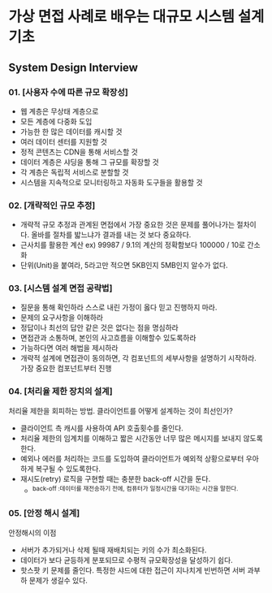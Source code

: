 
# 가상 면접 사례로 배우는 대규모 시스템 설계 기초
## System Design Interview

### 01. [사용자 수에 따른 규모 확장성]
* 웹 계층은 무상태 계층으로
* 모든 계층에 다중화 도입
* 가능한 한 많은 데이터를 캐시할 것
* 여러 데이터 센터를 지원할 것
* 정적 콘텐츠는 CDN을 통해 서비스할 것
* 데이터 계층은 샤딩을 통해 그 규모를 확장할 것
* 각 계층은 독립적 서비스로 분할할 것
* 시스템을 지속적으로 모니터링하고 자동화 도구들을 활용할 것

### 02. [개략적인 규모 추정]
* 개략적 규모 추정과 관계된 면접에서 가장 중요한 것은 문제를 풀어나가는 절차이다. 올바를 절차를 밟느냐가 결과를 내는 것 보다 중요하다.
* 근사치를 활용한 계산 ex) 99987 / 9.1의 계산의 정확함보다 100000 / 10로 간소화
* 단위(Unit)을 붙여라, 5라고만 적으면 5KB인지 5MB인지 알수가 없다.


### 03. [시스템 설계 면접 공략법]
* 질문을 통해 확인하라 스스로 내린 가정이 옳다 믿고 진행하지 마라.
* 문제의 요구사항을 이해하라
* 정답이나 최선의 답안 같은 것은 없다는 점을 명심하라
* 면접관과 소통하며, 본인의 사고흐름을 이해할수 있도록하라
* 가능하다면 여러 해법을 제시하라
* 개략적 설계에 면접관이 동의하면, 각 컴포넌트의 세부사항을 설명하기 시작하라. 가장 중요한 컴포넌트부터 진행


### 04. [처리율 제한 장치의 설계]
처리율 제한을 회피하는 방법. 클라이언트를 어떻게 설계하는 것이 최선인가?
* 클라이언트 측 캐시를 사용하여 API 호출횟수를 줄인다.
* 처리율 제한의 임계치를 이해하고 짧은 시간동안 너무 많은 메시지를 보내지 않도록한다.
* 예외나 에러를 처리하는 코드를 도입하여 클라이언트가 예외적 상황으로부터 우아하게 복구될 수 있도록한다.
* 재시도(retry) 로직을 구현할 때는 충분한 back-off 시간을 둔다.
  * <sup>back-off :데이터를 재전송하기 전에, 컴퓨터가 일정시간을 대기하는 시간을 말한다.</sup>

### 05. [안정 해시 설계]
안정해시의 이점
* 서버가 추가되거나 삭제 될때 재배치되는 키의 수가 최소화된다.
* 데이터가 보다 균등하게 분포되므로 수평적 규모확장성을 달성하기 쉽다.
* 핫스팟 키 문제를 줄인다. 특정한 샤드에 대한 접근이 지나치게 빈번하면 서버 과부하 문제가 생길수 있다. 
